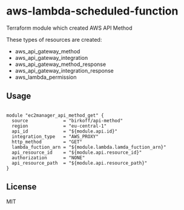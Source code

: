 # aws-lambda-scheduled-function
Terraform module which created AWS API Method

These types of resources are created:
- aws_api_gateway_method
- aws_api_gateway_integration
- aws_api_gateway_method_response
- aws_api_gateway_integration_response
- aws_lambda_permission


Usage
-------
````

module "ec2manager_api_method_get" {
  source             = "birkoff/api-method"
  region             = "eu-central-1"
  api_id             = "${module.api.id}"
  integration_type   = "AWS_PROXY"
  http_method        = "GET"
  lambda_fuction_arn = "${module.lambda.lamda_fuction_arn}"
  api_resource_id    = "${module.api.resource_id}"
  authorization      = "NONE"
  api_resource_path  = "${module.api.resource_path}"
}
````

License
-------
MIT
